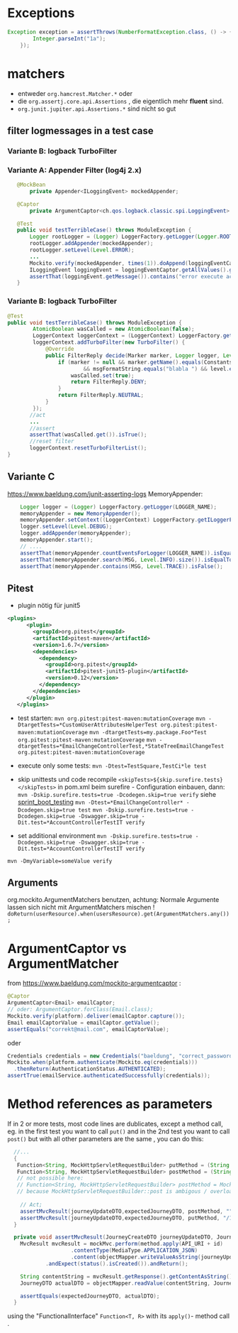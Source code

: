 # Exceptions

```java
Exception exception = assertThrows(NumberFormatException.class, () -> {
        Integer.parseInt("1a");
    });
```

# matchers

- entweder `org.hamcrest.Matcher.*` oder
- die `org.assertj.core.api.Assertions` , die eigentlich mehr **fluent** sind.
- `org.junit.jupiter.api.Assertions.*` sind nicht so gut

## filter logmessages in a test case

### Variante B: logback TurboFilter

### Variante A: Appender Filter (log4j 2.x)

```java
   @MockBean
       private Appender<ILoggingEvent> mockedAppender;

   @Captor
       private ArgumentCaptor<ch.qos.logback.classic.spi.LoggingEvent> loggingEventCaptor;

   @Test
   public void testTerribleCase() throws ModuleException {
       Logger rootLogger = (Logger) LoggerFactory.getLogger(Logger.ROOT_LOGGER_NAME);
       rootLogger.addAppender(mockedAppender);
       rootLogger.setLevel(Level.ERROR);
       ...
       Mockito.verify(mockedAppender, times(1)).doAppend(loggingEventCaptor.capture());
       ILoggingEvent loggingEvent = loggingEventCaptor.getAllValues().get(0);
       assertThat(loggingEvent.getMessage()).contains("error execute actual user data change in keycloak");
   }
```

### Variante B: logback TurboFilter

```java
@Test
public void testTerribleCase() throws ModuleException {
        AtomicBoolean wasCalled = new AtomicBoolean(false);
        LoggerContext loggerContext = (LoggerContext) LoggerFactory.getILoggerFactory();
        loggerContext.addTurboFilter(new TurboFilter() {
            @Override
            public FilterReply decide(Marker marker, Logger logger, Level level, String msgFormatString, Object[] params, Throwable t) {
                if (marker != null && marker.getName().equals(Constants.CRITICAL)
                        && msgFormatString.equals("blabla ") && level.equals(Level.ERROR)){
                    wasCalled.set(true);
                    return FilterReply.DENY;
                }
                return FilterReply.NEUTRAL;
            }
        });
       //act
       ...
       //assert
       assertThat(wasCalled.get()).isTrue();
       //reset filter
       loggerContext.resetTurboFilterList();
}
```

## Variante C

https://www.baeldung.com/junit-asserting-logs
MemoryAppender:

```java
    Logger logger = (Logger) LoggerFactory.getLogger(LOGGER_NAME);
    memoryAppender = new MemoryAppender();
    memoryAppender.setContext((LoggerContext) LoggerFactory.getILoggerFactory());
    logger.setLevel(Level.DEBUG);
    logger.addAppender(memoryAppender);
    memoryAppender.start();
    // ....
    assertThat(memoryAppender.countEventsForLogger(LOGGER_NAME)).isEqualTo(4);
    assertThat(memoryAppender.search(MSG, Level.INFO).size()).isEqualTo(1);
    assertThat(memoryAppender.contains(MSG, Level.TRACE)).isFalse();
```

## Pitest

- plugin nötig für junit5

```xml
<plugins>
      <plugin>
        <groupId>org.pitest</groupId>
        <artifactId>pitest-maven</artifactId>
        <version>1.6.7</version>
        <dependencies>
          <dependency>
            <groupId>org.pitest</groupId>
            <artifactId>pitest-junit5-plugin</artifactId>
            <version>0.12</version>
          </dependency>
        </dependencies>
      </plugin>
   </plugins>
```

- test starten:
  `mvn org.pitest:pitest-maven:mutationCoverage`
  `mvn -DtargetTests=*CustomUserAttributesHelperTest org.pitest:pitest-maven:mutationCoverage`
  `mvn -dtargetTests=my.package.Foo*Test org.pitest:pitest-maven:mutationCoverage`
  `mvn -dtargetTests=*EmailChangeControllerTest,*StateTreeEmailChangeTest org.pitest:pitest-maven:mutationCoverage`
- execute only some tests:
  `mvn -Dtest=TestSquare,TestCi*le test`

- skip unittests und code recompile
  `<skipTests>${skip.surefire.tests}</skipTests>` in pom.xml beim surefire - Configuration einbauen, dann:
  `mvn -Dskip.surefire.tests=true -Dcodegen.skip=true verify`
  siehe [sprint_boot_testing](/Users/bodo/swe_projects/cheatsheets/sprint_boot_testing.md)
  `mvn -Dtest=*EmailChangeController* -Dcodegen.skip=true test`
  `mvn -Dskip.surefire.tests=true -Dcodegen.skip=true -Dswagger.skip=true -Dit.test=*AccountControllerTestIT verify`

- set additional environment
  `mvn -Dskip.surefire.tests=true -Dcodegen.skip=true -Dswagger.skip=true -Dit.test=*AccountControllerTestIT verify`

`mvn -DmyVariable=someValue verify`

## Arguments

org.mockito.ArgumentMatchers benutzen, achtung: Normale Argumente lassen sich nicht mit ArgumentMatchers mischen !
`doReturn(userResource).when(usersResource).get(ArgumentMatchers.any());`

# ArgumentCaptor vs ArgumentMatcher

from https://www.baeldung.com/mockito-argumentcaptor :

```java
@Captor
ArgumentCaptor<Email> emailCaptor;
// oder: ArgumentCaptor.forClass(Email.class);
Mockito.verify(platform).deliver(emailCaptor.capture());
Email emailCaptorValue = emailCaptor.getValue();
assertEquals("correkt@mail.com", emailCaptorValue);
```

oder

```java
Credentials credentials = new Credentials("baeldung", "correct_password", "correct_key");
Mockito.when(platform.authenticate(Mockito.eq(credentials)))
  .thenReturn(AuthenticationStatus.AUTHENTICATED);
assertTrue(emailService.authenticatedSuccessfully(credentials));
```
# Method references as parameters
If in 2 or more tests, most code lines are dublicates, except a method call,
eg. in the first test you want to call `put()` and in the 2nd test you want to call `post()` but with all other parameters are the same , you can do this: 
```java
  //...
  {
   Function<String, MockHttpServletRequestBuilder> putMethod = (String uri) ->  put(uri);
   Function<String, MockHttpServletRequestBuilder> postMethod = (String uri) ->  post(uri);
   // not possible here: 
   // Function<String, MockHttpServletRequestBuilder> postMethod = MockHttpServletRequestBuilder::post;
   // because MockHttpServletRequestBuilder::post is ambigous / overloaded with different sets of parameters.
    
    // Act;
    assertMvcResult(journeyUpdateDTO,expectedJourneyDTO, postMethod, "");
    assertMvcResult(journeyUpdateDTO,expectedJourneyDTO, putMethod, "/1234");
  }

  private void assertMvcResult(JourneyCreateDTO journeyUpdateDTO, JourneyDTO expectedJourneyDTO,Function<String, MockHttpServletRequestBuilder> method, String id) throws Exception {
    MvcResult mvcResult = mockMvc.perform(method.apply(API_URI + id)
                    .contentType(MediaType.APPLICATION_JSON)
                    .content(objectMapper.writeValueAsString(journeyUpdateDTO)))
            .andExpect(status().isCreated()).andReturn();

    String contentString = mvcResult.getResponse().getContentAsString();
    JourneyDTO actualDTO = objectMapper.readValue(contentString, JourneyDTO.class);

    assertEquals(expectedJourneyDTO, actualDTO);
  }
  ```

  using the "FunctionalInterface" `Function<T, R>` with its `apply()`- method call . 